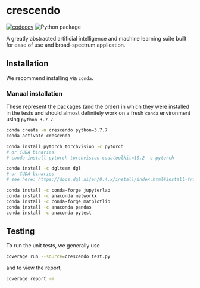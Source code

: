 # crescendo
[![codecov](https://codecov.io/gh/x94carbone/crescendo/branch/master/graph/badge.svg?token=0M8IGBBWXQ)](https://codecov.io/gh/x94carbone/crescendo)
![Python package](https://github.com/x94carbone/crescendo/workflows/Python%20package/badge.svg?branch=master)

A greatly abstracted artificial intelligence and machine learning suite built for ease of use and broad-spectrum application.

## Installation
We recommend installing via `conda`.

### Manual installation
These represent the packages (and the order) in which they were installed in the tests and should almost definitely work on a fresh `conda` environment using `python 3.7.7`.
```bash
conda create -n crescendo python=3.7.7
conda activate crescendo

conda install pytorch torchvision -c pytorch
# or CUDA binaries
# conda install pytorch torchvision cudatoolkit=10.2 -c pytorch

conda install -c dglteam dgl
# or CUDA binaries
# see here: https://docs.dgl.ai/en/0.4.x/install/index.html#install-from-conda

conda install -c conda-forge jupyterlab
conda install -c anaconda networkx
conda install -c conda-forge matplotlib
conda install -c anaconda pandas
conda install -c anaconda pytest
```

## Testing
To run the unit tests, we generally use
```bash
coverage run --source=crescendo test.py
```
and to view the report,
```bash
coverage report -m
```
